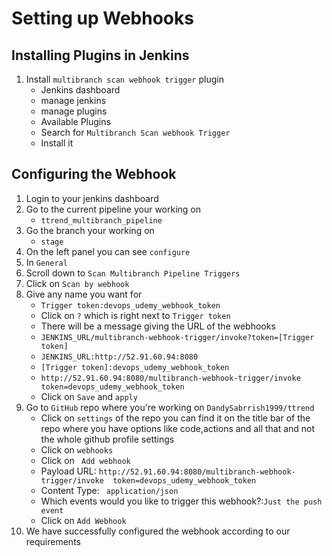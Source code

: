 # Setting up Webhooks

 
## Installing Plugins in Jenkins
1. Install ```multibranch scan webhook trigger``` plugin
   - Jenkins dashboard
   - manage jenkins
   - manage plugins
   - Available Plugins
   - Search for ```Multibranch Scan webhook Trigger```
   - Install it

## Configuring the Webhook
1. Login to your jenkins dashboard
2. Go to the current pipeline your working on
    - ```ttrend_multibranch_pipeline```
4. Go the branch your working on
     - ```stage```
5. On the left panel you can see ```configure```
6. In ```General```
7. Scroll down to ```Scan Multibranch Pipeline Triggers```
8. Click on ```Scan by webhook```
9. Give any name you want for
    - ```Trigger token:devops_udemy_webhook_token```
    - Click on ```?``` which is right next to ```Trigger token```
    - There will be a message giving the URL of the webhooks
    - ```JENKINS_URL/multibranch-webhook-trigger/invoke?token=[Trigger token]```
    - ```JENKINS_URL:http://52.91.60.94:8080```
    - ```[Trigger token]:devops_udemy_webhook_token```
    - ```http://52.91.60.94:8080/multibranch-webhook-trigger/invoke token=devops_udemy_webhook_token```
    - Click on ```Save``` and ```apply```
10. Go to ```GitHub``` repo where you're working on ```DandySabrrish1999/ttrend```
    - Click on ```settings``` of the repo you can find it on the title bar of the repo where you have options like code,actions and all that and not the whole github profile settings
    - Click on ```webhooks```
    - Click on ``` Add webhook```
    - Payload URL: ```http://52.91.60.94:8080/multibranch-webhook-trigger/invoke 
                        token=devops_udemy_webhook_token```
    - Content Type: ``` application/json```
    - Which events would you like to trigger this webhook?:```Just the push event```
    - Click on ```Add Webhook```
11. We have successfully configured the webhook according to our requirements



